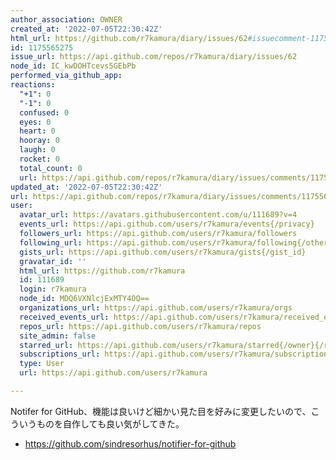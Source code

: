 ```yaml
---
author_association: OWNER
created_at: '2022-07-05T22:30:42Z'
html_url: https://github.com/r7kamura/diary/issues/62#issuecomment-1175565275
id: 1175565275
issue_url: https://api.github.com/repos/r7kamura/diary/issues/62
node_id: IC_kwDOHTcevs5GEbPb
performed_via_github_app: 
reactions:
  "+1": 0
  "-1": 0
  confused: 0
  eyes: 0
  heart: 0
  hooray: 0
  laugh: 0
  rocket: 0
  total_count: 0
  url: https://api.github.com/repos/r7kamura/diary/issues/comments/1175565275/reactions
updated_at: '2022-07-05T22:30:42Z'
url: https://api.github.com/repos/r7kamura/diary/issues/comments/1175565275
user:
  avatar_url: https://avatars.githubusercontent.com/u/111689?v=4
  events_url: https://api.github.com/users/r7kamura/events{/privacy}
  followers_url: https://api.github.com/users/r7kamura/followers
  following_url: https://api.github.com/users/r7kamura/following{/other_user}
  gists_url: https://api.github.com/users/r7kamura/gists{/gist_id}
  gravatar_id: ''
  html_url: https://github.com/r7kamura
  id: 111689
  login: r7kamura
  node_id: MDQ6VXNlcjExMTY4OQ==
  organizations_url: https://api.github.com/users/r7kamura/orgs
  received_events_url: https://api.github.com/users/r7kamura/received_events
  repos_url: https://api.github.com/users/r7kamura/repos
  site_admin: false
  starred_url: https://api.github.com/users/r7kamura/starred{/owner}{/repo}
  subscriptions_url: https://api.github.com/users/r7kamura/subscriptions
  type: User
  url: https://api.github.com/users/r7kamura

---
```

Notifer for GitHub、機能は良いけど細かい見た目を好みに変更したいので、こういうものを自作しても良い気がしてきた。

- https://github.com/sindresorhus/notifier-for-github